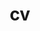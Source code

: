 ---
layout: cv
permalink: /cv/
title: cv
nav: true
nav_order: 5
cv_pdf: cv.pdf
toc:
  sidebar: left
---